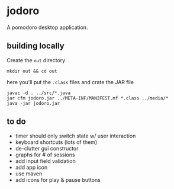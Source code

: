 # jodoro
A pomodoro desktop application.

## building locally
Create the `out` directory

```
mkdir out && cd out
```

here you'll put the `.class` files and crate the JAR file

```
javac -d . ../src/*.java
jar cfm jodoro.jar ../META-INF/MANIFEST.mf *.class ../media/*
java -jar jodoro.jar
```


## to do
* timer should only switch state w/ user interaction
* keyboard shortcuts (lots of them)
* de-clutter gui constructor
* graphs for # of sessions 
* add input field validation
* add app icon
* use maven
* add icons for play & pause buttons
 